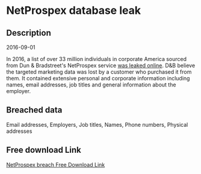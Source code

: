 # NetProspex database leak

## Description

2016-09-01

In 2016, a list of over 33 million individuals in corporate America sourced from Dun & Bradstreet's NetProspex service <a href="https://www.troyhunt.com/weve-lost-control-of-our-personal-data-including-33m-netprospex-records" target="_blank" rel="noopener">was leaked online</a>. D&B believe the targeted marketing data was lost by a customer who purchased it from them. It contained extensive personal and corporate information including names, email addresses, job titles and general information about the employer.

## Breached data

Email addresses, Employers, Job titles, Names, Phone numbers, Physical addresses

## Free download Link

[NetProspex breach Free Download Link](https://link-to.net/1229997/439.6559806771687/dynamic/?r=aHR0cHM6Ly93d3cubWVkaWFmaXJlLmNvbS92aWV3L0x0RndleXpYRmt1cjJKQS9uZXRwcm9zcGV4LmNvbS9maWxl)
